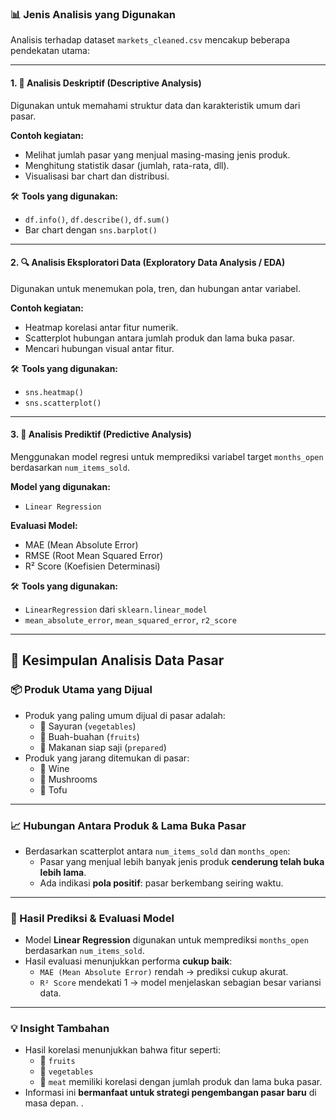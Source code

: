 
### 📊 Jenis Analisis yang Digunakan
Analisis terhadap dataset `markets_cleaned.csv` mencakup beberapa pendekatan utama:

---

#### 1. 🧾 Analisis Deskriptif (Descriptive Analysis)
Digunakan untuk memahami struktur data dan karakteristik umum dari pasar.

**Contoh kegiatan:**
- Melihat jumlah pasar yang menjual masing-masing jenis produk.
- Menghitung statistik dasar (jumlah, rata-rata, dll).
- Visualisasi bar chart dan distribusi.

🛠️ **Tools yang digunakan:**
- `df.info()`, `df.describe()`, `df.sum()`
- Bar chart dengan `sns.barplot()`

---

#### 2. 🔍 Analisis Eksploratori Data (Exploratory Data Analysis / EDA)
Digunakan untuk menemukan pola, tren, dan hubungan antar variabel.

**Contoh kegiatan:**
- Heatmap korelasi antar fitur numerik.
- Scatterplot hubungan antara jumlah produk dan lama buka pasar.
- Mencari hubungan visual antar fitur.

🛠️ **Tools yang digunakan:**
- `sns.heatmap()`
- `sns.scatterplot()`

---

#### 3. 🤖 Analisis Prediktif (Predictive Analysis)
Menggunakan model regresi untuk memprediksi variabel target `months_open` berdasarkan `num_items_sold`.

**Model yang digunakan:**
- `Linear Regression`

**Evaluasi Model:**
- MAE (Mean Absolute Error)
- RMSE (Root Mean Squared Error)
- R² Score (Koefisien Determinasi)

🛠️ **Tools yang digunakan:**
- `LinearRegression` dari `sklearn.linear_model`
- `mean_absolute_error`, `mean_squared_error`, `r2_score`

---

## 🧠 Kesimpulan Analisis Data Pasar

### 📦 Produk Utama yang Dijual
- Produk yang paling umum dijual di pasar adalah:
  - 🥬 Sayuran (`vegetables`)
  - 🍎 Buah-buahan (`fruits`)
  - 🍱 Makanan siap saji (`prepared`)
- Produk yang jarang ditemukan di pasar:
  - 🍷 Wine
  - 🍄 Mushrooms
  - 🧈 Tofu

---

### 📈 Hubungan Antara Produk & Lama Buka Pasar
- Berdasarkan scatterplot antara `num_items_sold` dan `months_open`:
  - Pasar yang menjual lebih banyak jenis produk **cenderung telah buka lebih lama**.
  - Ada indikasi **pola positif**: pasar berkembang seiring waktu.

---

### 🤖 Hasil Prediksi & Evaluasi Model
- Model **Linear Regression** digunakan untuk memprediksi `months_open` berdasarkan `num_items_sold`.
- Hasil evaluasi menunjukkan performa **cukup baik**:
  - `MAE (Mean Absolute Error)` rendah → prediksi cukup akurat.
  - `R² Score` mendekati 1 → model menjelaskan sebagian besar variansi data.

---

### 💡 Insight Tambahan
- Hasil korelasi menunjukkan bahwa fitur seperti:
  - 🍇 `fruits`
  - 🥕 `vegetables`
  - 🍖 `meat`
  memiliki korelasi dengan jumlah produk dan lama buka pasar.
- Informasi ini **bermanfaat untuk strategi pengembangan pasar baru** di masa depan.
.
